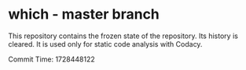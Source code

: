 # which - master branch

This repository contains the frozen state of the repository.
Its history is cleared. It is used only for static code
analysis with Codacy.

Commit Time: 1728448122